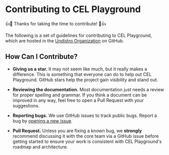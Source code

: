 # Contributing to CEL Playground

:+1::tada: Thanks for taking the time to contribute! :tada::+1:

The following is a set of guidelines for contributing to CEL Playground, 
which are hosted in the [Undistro Organization](https://github.com/undistro) on GitHub. 

## How Can I Contribute?

- **Giving us a star.** It may not seem like much, but it really makes a
  difference. This is something that everyone can do to help out CEL Playground.
  GitHub stars help the project gain visibility and stand out.

- **Reviewing the documentation.** 
  Most documentation just needs a review for proper spelling and grammar. 
  If you think a document can be improved in any way, 
  feel free to open a Pull Request with your suggestions.

- **Reporting bugs.** We use GitHub issues to track public bugs. 
  Report a bug by [opening a new issue](https://github.com/undistro/cel-playground/issues/new/choose).
  
- **Pull Request.** Unless you are fixing a known bug, we **strongly** 
  recommend discussing it with the core team via a GitHub issue before 
  getting started to ensure your work is consistent with CEL Playground's roadmap and architecture.

